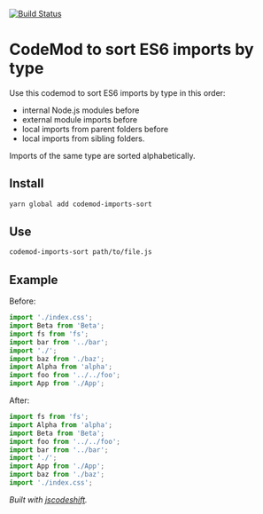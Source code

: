 [![Build Status](https://travis-ci.org/bfncs/codemod-imports-sort.svg?branch=master)](https://travis-ci.org/bfncs/codemod-imports-sort)

# CodeMod to sort ES6 imports by type

Use this codemod to sort ES6 imports by type in this order:

* internal Node.js modules before
* external module imports before
* local imports from parent folders before
* local imports from sibling folders.

Imports of the same type are sorted alphabetically.

## Install

```bash
yarn global add codemod-imports-sort
```

## Use

```bash
codemod-imports-sort path/to/file.js
```

## Example

Before:

```js
import './index.css';
import Beta from 'Beta';
import fs from 'fs';
import bar from '../bar';
import './';
import baz from './baz';
import Alpha from 'alpha';
import foo from '../../foo';
import App from './App';
```

After:

```js
import fs from 'fs';
import Alpha from 'alpha';
import Beta from 'Beta';
import foo from '../../foo';
import bar from '../bar';
import './';
import App from './App';
import baz from './baz';
import './index.css';
```

*Built with [jscodeshift](https://github.com/facebook/jscodeshift).*
